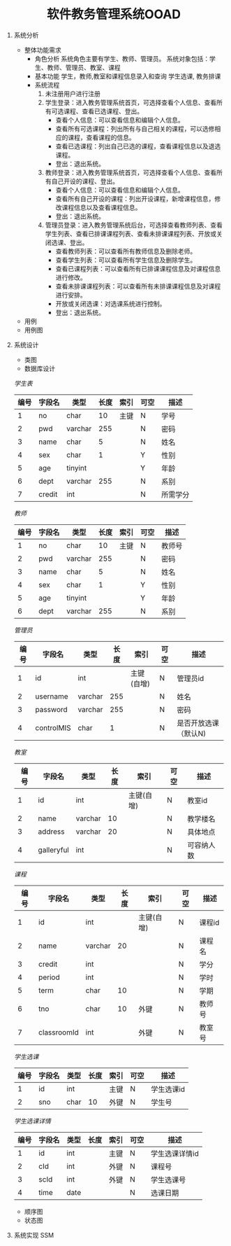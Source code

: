 # <div style="text-align: center;">软件教务管理系统OOAD</div>
1. 系统分析
    - 整体功能需求
        + 角色分析
        系统角色主要有学生、教师、管理员。
        系统对象包括：学生、教师、管理员、教室、课程
        + 基本功能
        学生，教师,教室和课程信息录入和查询
        学生选课, 教务排课
        + 系统流程
            1. 未注册用户进行注册
            2. 学生登录：进入教务管理系统首页，可选择查看个人信息、查看所有可选课程、查看已选课程、登出。
                - 查看个人信息：可以查看信息和编辑个人信息。
                - 查看所有可选课程：列出所有与自己相关的课程，可以选修相应的课程，查看课程的信息。
                - 查看已选课程：列出自己已选的课程，查看课程信息以及退选课程。
                - 登出：退出系统。
            3. 教师登录：进入教务管理系统首页，可选择查看个人信息、查看所有自己开设的课程、登出。
                - 查看个人信息：可以查看信息和编辑个人信息。
                - 查看所有自己开设的课程：列出开设课程，新增课程信息，修改课程信息以及查看课程信息。
                - 登出：退出系统。
            4. 管理员登录：进入教务管理系统后台，可选择查看教师列表、查看学生列表、查看已排课课程列表、查看未排课课程列表、开放或关闭选课、登出。
                - 查看教师列表：可以查看所有教师信息及删除老师。
                - 查看学生列表：可以查看所有学生信息及删除学生。
                - 查看已课程列表：可以查看所有已排课课程信息及对课程信息进行修改。
                - 查看未排课课程列表：可以查看所有未排课课程信息及对课程进行安排。
                - 开放或关闭选课：对选课系统进行控制。
                - 登出：退出系统。
    - 用例
    - 用例图
2. 系统设计
    + 类图
    + 数据库设计
    
    *学生表*
        
    | 编号 | 字段名 | 类型 | 长度 | 索引 | 可空 | 描述 |
    | ---- | ----- | ---- | ---- | ---- | ----- | ---- |
    | 1    | no   | char | 10   | 主键  | N     | 学号 |
    | 2    | pwd  | varchar | 255   |   | N     | 密码 |
    | 3    | name | char | 5    |       | N     | 姓名 |
    | 4    | sex  | char | 1    |       | Y     | 性别 |
    | 5    | age  | tinyint |   |       | Y     | 年龄 |
    | 6    | dept | varchar | 255   |   | N     | 系别 |
    | 7    | credit | int |    |   | N     | 所需学分 |

    *教师*

    | 编号 | 字段名 | 类型 | 长度 | 索引 | 可空 | 描述 |
    | ---- | ----- | ---- | ---- | ---- | ----- | ---- |
    | 1    | no   | char | 10   | 主键  | N     | 教师号 |
    | 2    | pwd  | varchar | 255   |   | N     | 密码 |
    | 3    | name | char | 5    |       | N     | 姓名 |
    | 4    | sex  | char | 1    |       | Y     | 性别 |
    | 5    | age  | tinyint |   |       | Y     | 年龄 |
    | 6    | dept | varchar | 255   |   | N     | 系别 |

    *管理员*

    | 编号 | 字段名 | 类型 | 长度 | 索引 | 可空 | 描述 |
    | ---- | ----- | ---- | ---- | ---- | ----- | ---- |
    | 1    | id    | int  |      | 主键(自增) | N     | 管理员id |
    | 2    | username | varchar | 255   |   | N     | 姓名 |
    | 3    | password | varchar | 255   |   | N     | 密码 |
    | 4    | controlMIS | char | 1   |   | N     | 是否开放选课（默认N) |
    
    *教室*
    
    | 编号 | 字段名 | 类型 | 长度 | 索引 | 可空 | 描述 |
    | ---- | ----- | ---- | ---- | ---- | ----- | ---- |
    | 1    | id    | int |       | 主键(自增)  | N     | 教室id |
    | 2    | name  | varchar | 10   |   | N     | 教学楼名 |
    | 3    | address | varchar | 20    |      | N    | 具体地点 |
    | 4    | galleryful | int |     |       | N     | 可容纳人数 |

    *课程*
    
    | 编号 | 字段名 | 类型 | 长度 | 索引 | 可空 | 描述 |
    | ---- | ----- | ---- | ---- | ---- | ----- | ---- |
    | 1    | id    | int |       | 主键(自增)  | N     | 课程id |
    | 2    | name  | varchar | 20   |   | N     | 课程名 |
    | 3    | credit | int |      |   | N     | 学分 |
    | 4    | period | int |      |   | N     | 学时 |
    | 5    | term | char | 10   |   | N      | 学期 |
    | 6    | tno | char | 10   | 外键  | N     | 教师号 |
    | 7    | classroomId | int |    | 外键  | N     | 教室号 |
    
    *学生选课*

    | 编号 | 字段名 | 类型 | 长度 | 索引 | 可空 | 描述 |
    | ---- | ----- | ---- | ---- | ---- | ----- | ---- |
    | 1    | id  | int  |      | 主键  | N     | 学生选课id |
    | 2    | sno | char | 10   | 外键  | N     | 学生号 |
    
    *学生选课详情*
    
    | 编号 | 字段名 | 类型 | 长度 | 索引 | 可空 | 描述 |
    | ---- | ----- | ---- | ---- | ---- | ----- | ---- |
    | 1    | id  | int  |      | 主键  | N     | 学生选课详情id |
    | 2    | cId | int  |      | 外键  | N     | 课程号 |
    | 3    | scId | int  |      | 外键  | N     | 学生选课号 |
    | 4    | time | date |     |      | N     | 选课日期 |

    + 顺序图
    + 状态图
3. 系统实现
SSM
